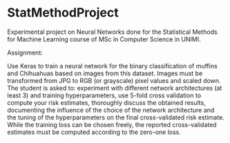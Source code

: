 # StatMethodProject
Experimental project on Neural Networks done for the Statistical Methods for Machine Learning course of MSc in Computer Science in UNIMI.

Assignment:

Use Keras to train a neural network for the binary classification of muffins and Chihuahuas based on images from this dataset. 
Images must be transformed from JPG to RGB (or grayscale) pixel values and scaled down. The student is asked to:
experiment with different network architectures (at least 3) and training hyperparameters,
use 5-fold cross validation to compute your risk estimates,
thoroughly discuss the obtained results, documenting the influence of the choice of the network architecture and the tuning of the hyperparameters on the final cross-validated risk estimate.
While the training loss can be chosen freely, the reported cross-validated estimates must be computed according to the zero-one loss.

